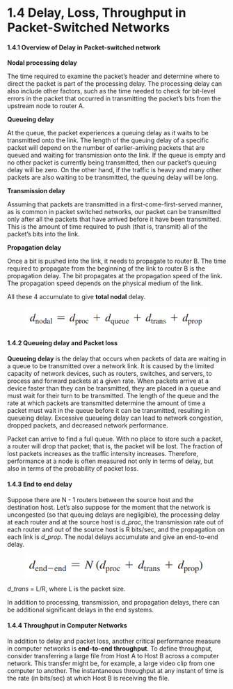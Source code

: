 # 1.4 Delay, Loss, Throughput in Packet-Switched Networks

#### 1.4.1 Overview of Delay in Packet-switched network

**Nodal processing delay**

The time required to examine the packet’s header and determine where to direct the packet is part of the processing delay. The processing delay can also include other factors, such as the time needed to check for bit-level errors in the packet that occurred in transmitting the packet’s bits from the upstream node to router A.

**Queueing delay**

At the queue, the packet experiences a queuing delay as it waits to be transmitted onto the link. The length of the queuing delay of a specific packet will depend on the number of earlier-arriving packets that are queued and waiting for transmission onto the link. If the queue is empty and no other packet is currently being transmitted, then our packet’s queuing delay will be zero. On the other hand, if the traffic is heavy and many other packets are also waiting to be transmitted, the queuing delay will be long.

**Transmission delay**

Assuming that packets are transmitted in a first-come-first-served manner, as is common in packet switched networks, our packet can be transmitted only after all the packets that have arrived before it have been transmitted. This is the amount of time required to push (that is, transmit) all of the packet’s bits into the link.

**Propagation delay**

Once a bit is pushed into the link, it needs to propagate to router B. The time required to propagate from the beginning of the link to router B is the propagation delay. The bit propagates at the propagation speed of the link. The propagation speed depends on the physical medium of the link.

All these 4 accumulate to give **total nodal** delay.

<figure><img src="../.gitbook/assets/delay.png" alt=""><figcaption></figcaption></figure>

#### 1.4.2 Queueing delay and Packet loss

**Queueing delay** is the delay that occurs when packets of data are waiting in a queue to be transmitted over a network link. It is caused by the limited capacity of network devices, such as routers, switches, and servers, to process and forward packets at a given rate. When packets arrive at a device faster than they can be transmitted, they are placed in a queue and must wait for their turn to be transmitted. The length of the queue and the rate at which packets are transmitted determine the amount of time a packet must wait in the queue before it can be transmitted, resulting in queueing delay. Excessive queueing delay can lead to network congestion, dropped packets, and decreased network performance.

Packet can arrive to find a full queue. With no place to store such a packet, a router will drop that packet; that is, the packet will be lost. The fraction of lost packets increases as the traffic intensity increases. Therefore, performance at a node is often measured not only in terms of delay, but also in terms of the probability of packet loss.

#### 1.4.3 End to end delay

Suppose there are N - 1 routers between the source host and the destination host. Let’s also suppose for the moment that the network is uncongested (so that queuing delays are negligible), the processing delay at each router and at the source host is $d\_{proc}$, the transmission rate out of each router and out of the source host is R bits/sec, and the propagation on each link is $d\_{prop}$. The nodal delays accumulate and give an end-to-end delay.

<figure><img src="../.gitbook/assets/endenddelay.png" alt=""><figcaption></figcaption></figure>

$d\_{trans}$ = L/R, where L is the packet size.

In addition to processing, transmission, and propagation delays, there can be additional significant delays in the end systems.

#### 1.4.4 Throughput in Computer Networks

In addition to delay and packet loss, another critical performance measure in computer networks is **end-to-end throughput**. To define throughput, consider transferring a large file from Host A to Host B across a computer network. This transfer might be, for example, a large video clip from one computer to another. The instantaneous throughput at any instant of time is the rate (in bits/sec) at which Host B is receiving the file.
